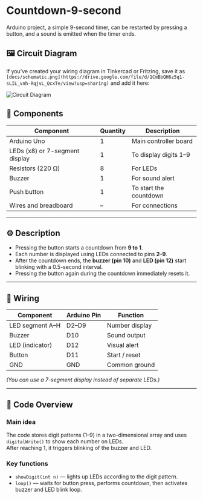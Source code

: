 # Countdown-9-second
Arduino project, a simple 9-second timer, can be restarted by pressing a button, and a sound is emitted when the timer ends.

## 🖼️ Circuit Diagram
If you’ve created your wiring diagram in Tinkercad or Fritzing, save it as `[docs/schematic.png](https://drive.google.com/file/d/1CmBbQH6z5q1-sLIL_vnh-RqjvL_QcxTe/view?usp=sharing)` and add it here:

![Circuit Diagram]([docs/schematic.png](https://drive.google.com/file/d/1CmBbQH6z5q1-sLIL_vnh-RqjvL_QcxTe/view?usp=sharing))

## 🔧 Components

| Component | Quantity | Description |
|------------|-----------|-------------|
| Arduino Uno | 1 | Main controller board |
| LEDs (x8) or 7-segment display | 1 | To display digits 1–9 |
| Resistors (220 Ω) | 8 | For LEDs |
| Buzzer | 1 | For sound alert |
| Push button | 1 | To start the countdown |
| Wires and breadboard | – | For connections |

---

## ⚙️ Description

- Pressing the button starts a countdown from **9 to 1**.  
- Each number is displayed using LEDs connected to pins **2–9**.  
- After the countdown ends, the **buzzer (pin 10)** and **LED (pin 12)** start blinking with a 0.5-second interval.  
- Pressing the button again during the countdown immediately resets it.

---

## 🔌 Wiring

| Component | Arduino Pin | Function |
|------------|--------------|----------|
| LED segment A–H | D2–D9 | Number display |
| Buzzer | D10 | Sound output |
| LED (indicator) | D12 | Visual alert |
| Button | D11 | Start / reset |
| GND | GND | Common ground |

*(You can use a 7-segment display instead of separate LEDs.)*

---

## 💾 Code Overview

### Main idea
The code stores digit patterns (1–9) in a two-dimensional array and uses `digitalWrite()` to show each number on LEDs.  
After reaching 1, it triggers blinking of the buzzer and LED.

### Key functions
- `showDigit(int n)` — lights up LEDs according to the digit pattern.  
- `loop()` — waits for button press, performs countdown, then activates buzzer and LED blink loop.

